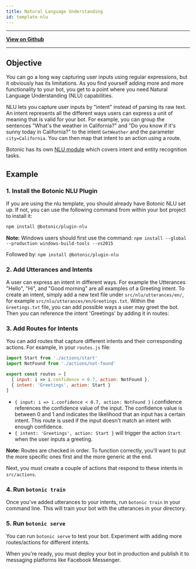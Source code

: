 ```yaml
---
title: Natural Language Understanding
id: template-nlu
---
```


---

[**View on Github**](https://github.com/hubtype/botonic/tree/master/packages/botonic-cli/templates/nlu)

---

## Objective

You can go a long way capturing user inputs using regular expressions, but it obviously has its limitations. As you find yourself adding more and more functionality to your bot, you get to a point where you need Natural Language Understanding (NLU) capabilities.

NLU lets you capture user inputs by "intent" instead of parsing its raw text. An intent represents all the different ways users can express a unit of meaning that is valid for your bot. For example, you can group the sentences "What's the weather in California?" and "Do you know if it's sunny today in California?" to the intent `GetWeather` and the parameter `city=California`. You can then map that intent to an action using a route.

Botonic has its own [NLU module](/concepts/i18n) which covers intent and entity recognition tasks.

## Example

### 1. Install the Botonic NLU Plugin 
If you are using the nlu template, you should already have Botonic NLU set up.
If not, you can use the following command from within your bot project to install it:

```bash
npm install @botonic/plugin-nlu 
```
**Note:** Windows users should first use the command:
`npm install --global --production windows-build-tools --vs2015`

Followed by: `npm install @botonic/plugin-nlu `

### 2. Add Utterances and Intents
A user can express an intent in different ways. For example the Utterances "Hello", "Hi", and "Good morning" are all examples of a Greeting intent. 
To create an intent, simply add a new text file under `src/nlu/utterances/en/`, for example `src/nlu/utterances/en/Greetings.txt`.
Within the `Greetings.txt` file, you can add possible ways a user may greet the bot. Then you can reference the intent 'Greetings' by adding it in routes:

### 3. Add Routes for Intents

You can add routes that capture different intents and their corresponding actions. For example, in your `routes.js` file:

```javascript
import Start from './actions/start'
import NotFound from './actions/not-found'

export const routes = [
  { input: i => i.confidence < 0.7, action: NotFound },
  { intent: 'Greetings', action: Start }
]
```

- `{ input: i => i.confidence < 0.7, action: NotFound }` i.confidence references the confidence value of the input. The confidence value is 
between 0 and 1 and indicates the likelihood that an input has a certain intent. This route is used if the input doesn't match an intent with enough confidence.
- `{ intent: 'Greetings', action: Start }` will trigger the action `Start` when the user inputs a greeting.

**Note:** Routes are checked in order. To function correctly, you'll want to put the more specific ones first and the more generic at the end.

Next, you must create a couple of actions that respond to these intents in `src/actions`.

### 4. Run `botonic train`
Once you've added utterances to your intents, run `botonic train` in your command line. This will train your bot with the utterances in your directory.

### 5. Run `botonic serve`
You can run `botonic serve` to test your bot. 
Experiment with adding more routes/actions for different intents. 

When you're ready, you must deploy your bot in production and publish it to messaging platforms like Facebook Messenger.
